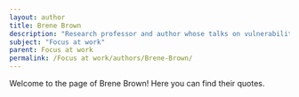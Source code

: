 ```yaml
---
layout: author
title: Brene Brown
description: "Research professor and author whose talks on vulnerability and focus have resonated with workplace cultures addressing mental health and productivity."
subject: "Focus at work"
parent: Focus at work
permalink: /Focus at work/authors/Brene-Brown/
---
```


Welcome to the page of Brene Brown! Here you can find their quotes.

